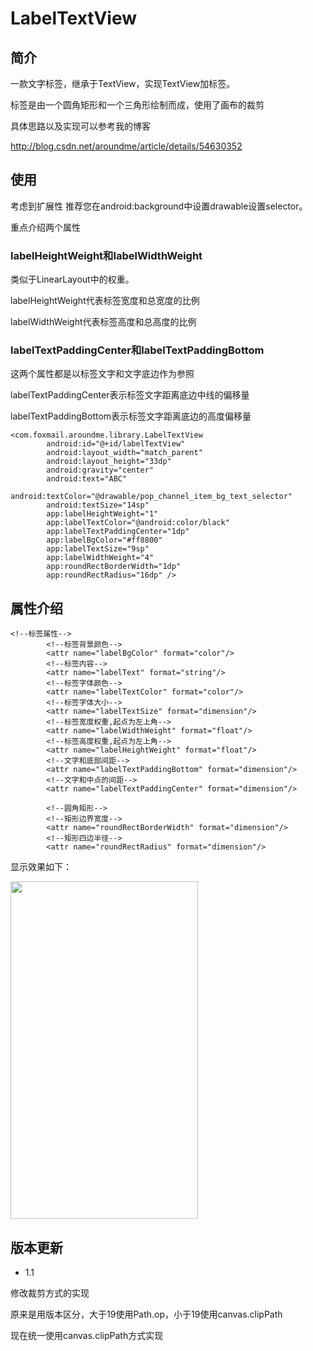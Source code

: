# LabelTextView

## 简介
一款文字标签，继承于TextView，实现TextView加标签。

标签是由一个圆角矩形和一个三角形绘制而成，使用了画布的裁剪

具体思路以及实现可以参考我的博客

http://blog.csdn.net/aroundme/article/details/54630352



## 使用
考虑到扩展性
推荐您在android:background中设置drawable设置selector。

重点介绍两个属性

### labelHeightWeight和labelWidthWeight

类似于LinearLayout中的权重。

labelHeightWeight代表标签宽度和总宽度的比例

labelWidthWeight代表标签高度和总高度的比例


### labelTextPaddingCenter和labelTextPaddingBottom

这两个属性都是以标签文字和文字底边作为参照

labelTextPaddingCenter表示标签文字距离底边中线的偏移量

labelTextPaddingBottom表示标签文字距离底边的高度偏移量

```
<com.foxmail.aroundme.library.LabelTextView
        android:id="@+id/labelTextView"
        android:layout_width="match_parent"
        android:layout_height="33dp"
        android:gravity="center"
        android:text="ABC"
        android:textColor="@drawable/pop_channel_item_bg_text_selector"
        android:textSize="14sp"
        app:labelHeightWeight="1"
        app:labelTextColor="@android:color/black"
        app:labelTextPaddingCenter="1dp"
        app:labelBgColor="#ff8800"
        app:labelTextSize="9sp"
        app:labelWidthWeight="4"
        app:roundRectBorderWidth="1dp"
        app:roundRectRadius="16dp" />

```

## 属性介绍
```
<!--标签属性-->
        <!--标签背景颜色-->
        <attr name="labelBgColor" format="color"/>
        <!--标签内容-->
        <attr name="labelText" format="string"/>
        <!--标签字体颜色-->
        <attr name="labelTextColor" format="color"/>
        <!--标签字体大小-->
        <attr name="labelTextSize" format="dimension"/>
        <!--标签宽度权重,起点为左上角-->
        <attr name="labelWidthWeight" format="float"/>
        <!--标签高度权重,起点为左上角-->
        <attr name="labelHeightWeight" format="float"/>
        <!--文字和底部间距-->
        <attr name="labelTextPaddingBottom" format="dimension"/>
        <!--文字和中点的间距-->
        <attr name="labelTextPaddingCenter" format="dimension"/>

        <!--圆角矩形-->
        <!--矩形边界宽度-->
        <attr name="roundRectBorderWidth" format="dimension"/>
        <!--矩形四边半径-->
        <attr name="roundRectRadius" format="dimension"/>

```

显示效果如下：

<img src="http://ojwjax1r0.bkt.clouddn.com/Screenshot_2017-01-20-10-51-32.png" width=300 height=540 />

## 版本更新

* 1.1

修改裁剪方式的实现

原来是用版本区分，大于19使用Path.op，小于19使用canvas.clipPath

现在统一使用canvas.clipPath方式实现
